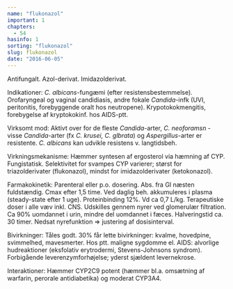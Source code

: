 ```yaml
---
name: "flukonazol"
important: 1
chapters:
  - 54
hasinfo: 1
sorting: "flukonazol"
slug: flukonazol
date: "2016-06-05"
---
```


Antifungalt. Azol-derivat. Imidazolderivat.

Indikationer: <em>C. albicans</em>-fungæmi (efter resistensbestemmelse).
Orofaryngeal og vaginal candidiasis, andre fokale <em>Candida</em>-infk (UVI,
peritonitis, forebyggende oralt hos neutropene). Krypotokokmengitis, forebygelse
af kryptokokinf. hos AIDS-ptt.

Virksomt mod: Aktivt over for de fleste <em>Candida</em>-arter, <em>C.
neoforamsn</em> - visse <em>Candida</em>-arter (fx <em>C. krusei, C.
glbrata</em>) og <em>Aspergillus</em>-arter er resistente. <em>C. albicans</em>
kan udvikle resistens v. langtidsbeh.

Virkningsmekanisme: Hæmmer syntesen af ergosterol via hæmning af CYP.
Fungistatisk. Selektivitet for svampes CYP varierer; størst for triazolderivater
(flukonazol), mindst for imidazolderivater (ketokonazol).

Farmakokinetik: Parenteral eller p.o. dosering. Abs. fra GI næsten fuldstændig.
Cmax efter 1,5 time. Ved daglig beh. akkumuleres i plasma (steady-state efter 1
uge). Proteinbinding 12%. Vd ca 0,7 L/kg. Terapeutiske doser i alle væv inkl.
CNS. Udskilles gennem nyrer ved glomerulær filtration. Ca 90% uomdannet i urin,
mindre del uomdannet i fæces. Halveringstid ca. 30 timer. Nedsat nyrefunktion =>
justering af dosisinterval.

Bivirkninger: Tåles godt. 30% får lette bivirkninger: kvalme, hovedpine,
svimmelhed, mavesmerter. Hos ptt. maligne sygdomme el. AIDS: alvorlige
hudreaktioner (eksfolativ erytrodermi, Stevens-Johnsons syndrom). Forbigående
leverenzymforhøjelse; yderst sjældent levernekrose.

Interaktioner: Hæmmer CYP2C9 potent (hæmmer bl.a. omsætning af warfarin,
perorale antidiabetika) og moderat CYP3A4.
